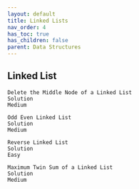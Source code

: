 ```yaml
---
layout: default
title: Linked Lists
nav_order: 4
has_toc: true
has_children: false
parent: Data Structures
---
```


## Linked List

	Delete the Middle Node of a Linked List
	Solution
	Medium

	Odd Even Linked List
	Solution
	Medium

	Reverse Linked List
	Solution
	Easy

	Maximum Twin Sum of a Linked List
	Solution
	Medium